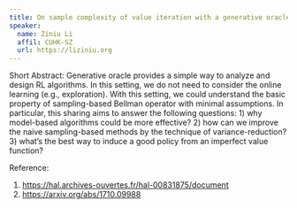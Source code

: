 ```yaml
---
title: On sample complexity of value iteration with a generative oracle
speaker:
  name: Ziniu Li
  affil: CUHK-SZ
  url: https://liziniu.org
---
```


Short Abstract:  Generative oracle provides a simple way to analyze and design RL algorithms. In this setting, we do not need to consider the online learning (e.g., exploration). With this setting, we could understand the basic property of sampling-based Bellman operator with minimal assumptions. In particular, this sharing aims to answer the following questions: 1) why model-based algorithms could be more effective? 2) how can we improve the naive sampling-based methods by the technique of variance-reduction? 3) what’s the best way to induce a good policy from an imperfect value function?

Reference:
1) https://hal.archives-ouvertes.fr/hal-00831875/document
2) https://arxiv.org/abs/1710.09988